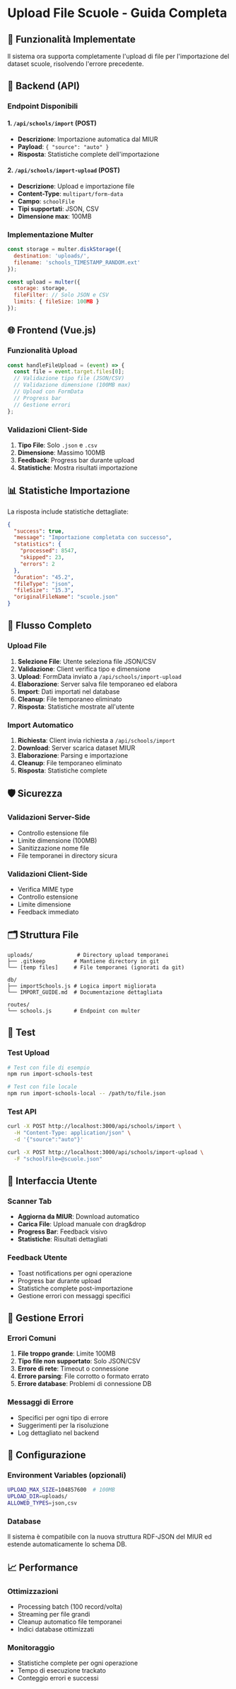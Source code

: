 # Upload File Scuole - Guida Completa

## 🎯 Funzionalità Implementate

Il sistema ora supporta completamente l'upload di file per l'importazione del dataset scuole, risolvendo l'errore precedente.

## 🔧 Backend (API)

### Endpoint Disponibili

#### 1. `/api/schools/import` (POST)
- **Descrizione**: Importazione automatica dal MIUR
- **Payload**: `{ "source": "auto" }`
- **Risposta**: Statistiche complete dell'importazione

#### 2. `/api/schools/import-upload` (POST)
- **Descrizione**: Upload e importazione file
- **Content-Type**: `multipart/form-data`
- **Campo**: `schoolFile`
- **Tipi supportati**: JSON, CSV
- **Dimensione max**: 100MB

### Implementazione Multer

```javascript
const storage = multer.diskStorage({
  destination: 'uploads/',
  filename: 'schools_TIMESTAMP_RANDOM.ext'
});

const upload = multer({ 
  storage: storage,
  fileFilter: // Solo JSON e CSV
  limits: { fileSize: 100MB }
});
```

## 🌐 Frontend (Vue.js)

### Funzionalità Upload

```javascript
const handleFileUpload = (event) => {
  const file = event.target.files[0];
  // Validazione tipo file (JSON/CSV)
  // Validazione dimensione (100MB max)
  // Upload con FormData
  // Progress bar
  // Gestione errori
};
```

### Validazioni Client-Side

1. **Tipo File**: Solo `.json` e `.csv`
2. **Dimensione**: Massimo 100MB
3. **Feedback**: Progress bar durante upload
4. **Statistiche**: Mostra risultati importazione

## 📊 Statistiche Importazione

La risposta include statistiche dettagliate:

```json
{
  "success": true,
  "message": "Importazione completata con successo",
  "statistics": {
    "processed": 8547,
    "skipped": 23,
    "errors": 2
  },
  "duration": "45.2",
  "fileType": "json",
  "fileSize": "15.3",
  "originalFileName": "scuole.json"
}
```

## 🔄 Flusso Completo

### Upload File
1. **Selezione File**: Utente seleziona file JSON/CSV
2. **Validazione**: Client verifica tipo e dimensione
3. **Upload**: FormData inviato a `/api/schools/import-upload`
4. **Elaborazione**: Server salva file temporaneo ed elabora
5. **Import**: Dati importati nel database
6. **Cleanup**: File temporaneo eliminato
7. **Risposta**: Statistiche mostrate all'utente

### Import Automatico
1. **Richiesta**: Client invia richiesta a `/api/schools/import`
2. **Download**: Server scarica dataset MIUR
3. **Elaborazione**: Parsing e importazione
4. **Cleanup**: File temporaneo eliminato
5. **Risposta**: Statistiche complete

## 🛡️ Sicurezza

### Validazioni Server-Side
- Controllo estensione file
- Limite dimensione (100MB)
- Sanitizzazione nome file
- File temporanei in directory sicura

### Validazioni Client-Side
- Verifica MIME type
- Controllo estensione
- Limite dimensione
- Feedback immediato

## 🗂️ Struttura File

```
uploads/              # Directory upload temporanei
├── .gitkeep         # Mantiene directory in git
└── [temp files]     # File temporanei (ignorati da git)

db/
├── importSchools.js # Logica import migliorata
└── IMPORT_GUIDE.md  # Documentazione dettagliata

routes/
└── schools.js       # Endpoint con multer
```

## 🧪 Test

### Test Upload
```bash
# Test con file di esempio
npm run import-schools-test

# Test con file locale
npm run import-schools-local -- /path/to/file.json
```

### Test API
```bash
curl -X POST http://localhost:3000/api/schools/import \
  -H "Content-Type: application/json" \
  -d '{"source":"auto"}'

curl -X POST http://localhost:3000/api/schools/import-upload \
  -F "schoolFile=@scuole.json"
```

## 📱 Interfaccia Utente

### Scanner Tab
- **Aggiorna da MIUR**: Download automatico
- **Carica File**: Upload manuale con drag&drop
- **Progress Bar**: Feedback visivo
- **Statistiche**: Risultati dettagliati

### Feedback Utente
- Toast notifications per ogni operazione
- Progress bar durante upload
- Statistiche complete post-importazione
- Gestione errori con messaggi specifici

## 🚨 Gestione Errori

### Errori Comuni
1. **File troppo grande**: Limite 100MB
2. **Tipo file non supportato**: Solo JSON/CSV
3. **Errore di rete**: Timeout o connessione
4. **Errore parsing**: File corrotto o formato errato
5. **Errore database**: Problemi di connessione DB

### Messaggi di Errore
- Specifici per ogni tipo di errore
- Suggerimenti per la risoluzione
- Log dettagliato nel backend

## 🔧 Configurazione

### Environment Variables (opzionali)
```bash
UPLOAD_MAX_SIZE=104857600  # 100MB
UPLOAD_DIR=uploads/
ALLOWED_TYPES=json,csv
```

### Database
Il sistema è compatibile con la nuova struttura RDF-JSON del MIUR ed estende automaticamente lo schema DB.

## 📈 Performance

### Ottimizzazioni
- Processing batch (100 record/volta)
- Streaming per file grandi
- Cleanup automatico file temporanei
- Indici database ottimizzati

### Monitoraggio
- Statistiche complete per ogni operazione
- Tempo di esecuzione trackato
- Conteggio errori e successi
